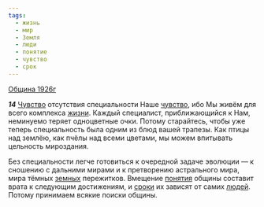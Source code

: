 ```yaml
---
tags:
  - жизнь
  - мир
  - Земля
  - люди
  - понятие
  - чувство
  - срок
---
```


[Община 1926г](/agni/1926)

___14___
[Чувство](/tag/#[чувство](/tag/#чувство)) отсутствия специальности Наше [чувство](/tag/#чувство), ибо Мы живём для всего комплекса [жизни](/tag/#жизнь). Каждый специалист, приближающийся к Нам, неминуемо теряет одноцветные очки. Потому старайтесь, чтобы уже теперь специальность была одним из блюд вашей трапезы. Как птицы над землёю, как пчёлы над всеми цветами, мы можем впитывать цельность мироздания.   

Без специальности легче готовиться к очередной задаче эволюции — к сношению с дальними мирами и к претворению астрального мира, мира тёмных [земных](/tag/#Земля) пережитков. Вмещение [понятия](/tag/#понятие) общины составит врата к следующим достижениям, и [сроки](/tag/#срок) их зависят от самих [людей](/tag/#люди). Потому принимаем всякие поиски общины.   

